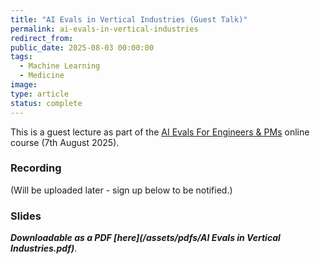 ```yaml
---
title: "AI Evals in Vertical Industries (Guest Talk)"
permalink: ai-evals-in-vertical-industries
redirect_from:
public_date: 2025-08-03 00:00:00
tags:
  - Machine Learning
  - Medicine
image:
type: article
status: complete
---
```


This is a guest lecture as part of the [AI Evals For Engineers & PMs](https://maven.com/parlance-labs/evals) online course (7th August 2025).

### Recording
(Will be uploaded later - sign up below to be notified.)

<!-- {% include embed/youtube.html id="MRM7oA3JsFs" %} -->

<!-- ### Summary -->
<!-- I will share later -->

<!-- {% include embed/tweet.html user="ChrisLovejoy_" id="1950537356345303070" %} -->

### Slides

**_Downloadable as a PDF [here](/assets/pdfs/AI Evals in Vertical Industries.pdf)_**.

